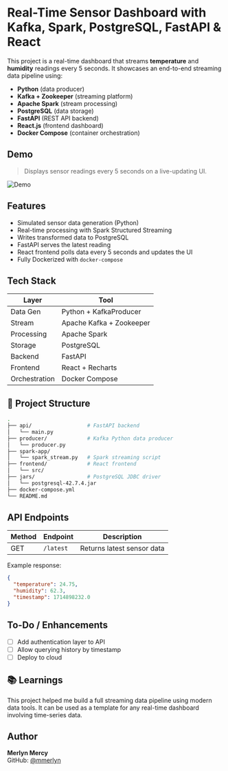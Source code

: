 
# Real-Time Sensor Dashboard with Kafka, Spark, PostgreSQL, FastAPI & React

This project is a real-time dashboard that streams **temperature** and **humidity** readings every 5 seconds. It showcases an end-to-end streaming data pipeline using:

- **Python** (data producer)
- **Kafka + Zookeeper** (streaming platform)
- **Apache Spark** (stream processing)
- **PostgreSQL** (data storage)
- **FastAPI** (REST API backend)
- **React.js** (frontend dashboard)
- **Docker Compose** (container orchestration)

## Demo

> Displays sensor readings every 5 seconds on a live-updating UI.

![Demo](https://drive.google.com/file/d/10sotn4D0T8xfHV6UxCW88erpHJdvhuak/view?usp=sharing) 

## Features

- Simulated sensor data generation (Python)
- Real-time processing with Spark Structured Streaming
- Writes transformed data to PostgreSQL
- FastAPI serves the latest reading
- React frontend polls data every 5 seconds and updates the UI
- Fully Dockerized with `docker-compose`

## Tech Stack

| Layer      | Tool                  |
|------------|-----------------------|
| Data Gen   | Python + KafkaProducer |
| Stream     | Apache Kafka + Zookeeper |
| Processing | Apache Spark          |
| Storage    | PostgreSQL            |
| Backend    | FastAPI               |
| Frontend   | React + Recharts      |
| Orchestration | Docker Compose     |

## 📁 Project Structure

```bash
.
├── api/                  # FastAPI backend
│   └── main.py
├── producer/             # Kafka Python data producer
│   └── producer.py
├── spark-app/
│   └── spark_stream.py   # Spark streaming script
├── frontend/             # React frontend
│   └── src/
├── jars/                 # PostgreSQL JDBC driver
│   └── postgresql-42.7.4.jar
├── docker-compose.yml
└── README.md
```

## API Endpoints

| Method | Endpoint     | Description              |
|--------|--------------|--------------------------|
| GET    | `/latest`    | Returns latest sensor data |

Example response:

```json
{
  "temperature": 24.75,
  "humidity": 62.3,
  "timestamp": 1714898232.0
}
```

## To-Do / Enhancements

- [ ] Add authentication layer to API
- [ ] Allow querying history by timestamp
- [ ] Deploy to cloud

## 📚 Learnings

This project helped me build a full streaming data pipeline using modern data tools. It can be used as a template for any real-time dashboard involving time-series data.

## Author

**Merlyn Mercy**  
GitHub: [@mmerlyn](https://github.com/mmerlyn)
